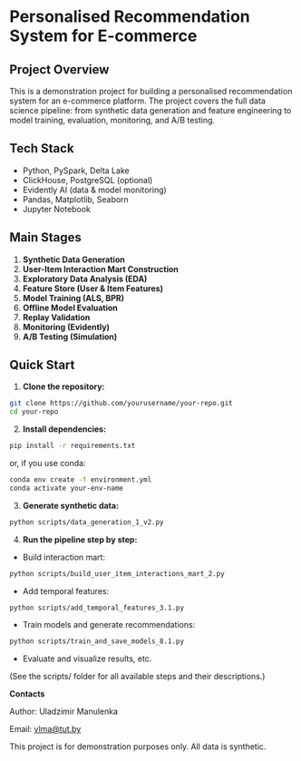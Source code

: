 # Personalised Recommendation System for E-commerce

## Project Overview

This is a demonstration project for building a personalised recommendation system for an e-commerce platform. The project covers the full data science pipeline: from synthetic data generation and feature engineering to model training, evaluation, monitoring, and A/B testing.

## Tech Stack

- Python, PySpark, Delta Lake
- ClickHouse, PostgreSQL (optional)
- Evidently AI (data & model monitoring)
- Pandas, Matplotlib, Seaborn
- Jupyter Notebook

## Main Stages

1. **Synthetic Data Generation**
2. **User-Item Interaction Mart Construction**
3. **Exploratory Data Analysis (EDA)**
4. **Feature Store (User & Item Features)**
5. **Model Training (ALS, BPR)**
6. **Offline Model Evaluation**
7. **Replay Validation**
8. **Monitoring (Evidently)**
9. **A/B Testing (Simulation)**

## Quick Start

1. **Clone the repository:**
```bash
git clone https://github.com/yourusername/your-repo.git
cd your-repo
```

2. **Install dependencies:**


```bash
pip install -r requirements.txt
```


or, if you use conda:

```bash
conda env create -f environment.yml
conda activate your-env-name
```



3. **Generate synthetic data:**

```bash
python scripts/data_generation_1_v2.py
```



4. **Run the pipeline step by step:**



* Build interaction mart:
```bash
python scripts/build_user_item_interactions_mart_2.py
```

* Add temporal features:
```bash
python scripts/add_temporal_features_3.1.py
```

* Train models and generate recommendations:
```bash
python scripts/train_and_save_models_8.1.py
```

* Evaluate and visualize results, etc.


(See the scripts/ folder for all available steps and their descriptions.)



**Contacts**

Author: Uladzimir Manulenka

Email: vlma@tut.by

This project is for demonstration purposes only. All data is synthetic.